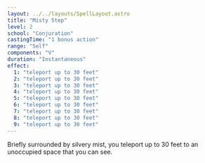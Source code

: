 ```yaml
---
layout: ../../layouts/SpellLayout.astro
title: "Misty Step"
level: 2
school: "Conjuration"
castingTime: "1 bonus action"
range: "Self"
components: "V"
duration: "Instantaneous"
effect:
  1: "teleport up to 30 feet"
  2: "teleport up to 30 feet"
  3: "teleport up to 30 feet"
  4: "teleport up to 30 feet"
  5: "teleport up to 30 feet"
  6: "teleport up to 30 feet"
  7: "teleport up to 30 feet"
  8: "teleport up to 30 feet"
  9: "teleport up to 30 feet"
---
```


Briefly surrounded by silvery mist, you teleport up to 30 feet to an unoccupied space that you can see.
